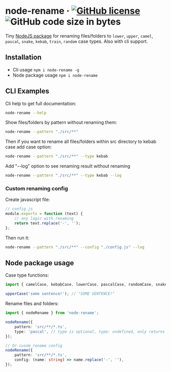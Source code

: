 # node-rename &middot; [![GitHub license](https://img.shields.io/badge/license-MIT-blue.svg)](https://github.com/facebook/react/blob/main/LICENSE) ![GitHub code size in bytes](https://img.shields.io/github/languages/code-size/izemil/node-rename)

Tiny [NodeJS package](https://www.npmjs.com/package/node-rename) for renaming files/folders to `lower`, `upper`, `camel`, `pascal`, `snake`, `kebab`, `train`, `random` case types. Also with cli support.

## Installation

-   Cli usage `npm i node-rename -g`
-   Node package usage `npm i node-rename`

## CLI Examples

Cli help to get full documentation:

```bash
node-rename --help
```

Show files/folders by pattern without renaming them:

```bash
node-rename --pattern "./src/**"
```

Then if you want to rename all files/folders within src directory to kebab case add case option:

```bash
node-rename --pattern "./src/**" --type kebab
```

Add "--log" option to see renaming result without renaming

```bash
node-rename --pattern "./src/**" --type kebab --log
```

### Custom renaming config

Create javascript file:

```javascript
// config.js
module.exports = function (text) {
    // any logic with renaming
    return text.replace('-', '');
};
```

Then run it:

```bash
node-rename --pattern "./src/**" --config "./config.js" --log
```

## Node package usage

Case type functions:

```typescript
import { camelCase, kebabCase, lowerCase, pascalCase, randomCase, snakeCase, trainCase, upperCase } from 'node-rename';

upperCase('some sentence!'); // "SOME SENTENCE!"
```

Rename files and folders:

```typescript
import { nodeRename } from 'node-rename';

nodeRename({
    pattern: 'src/**/*.ts',
    type: 'pascal', // type is optional, type: undefined, only returns files to rename
});

// Or cusom rename config
nodeRename({
    pattern: 'src/**/*.ts',
    config: (name: string) => name.replace('-', ''),
});
```
